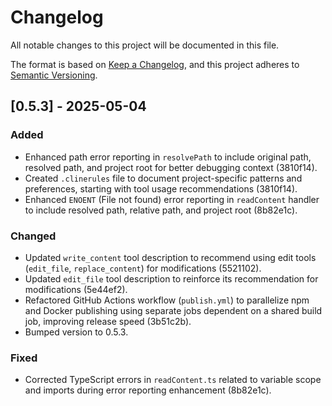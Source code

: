 # Changelog

All notable changes to this project will be documented in this file.

The format is based on [Keep a Changelog](https://keepachangelog.com/en/1.0.0/),
and this project adheres to [Semantic Versioning](https://semver.org/spec/v2.0.0.html).

## [0.5.3] - 2025-05-04

### Added
- Enhanced path error reporting in `resolvePath` to include original path, resolved path, and project root for better debugging context (3810f14).
- Created `.clinerules` file to document project-specific patterns and preferences, starting with tool usage recommendations (3810f14).
- Enhanced `ENOENT` (File not found) error reporting in `readContent` handler to include resolved path, relative path, and project root (8b82e1c).

### Changed
- Updated `write_content` tool description to recommend using edit tools (`edit_file`, `replace_content`) for modifications (5521102).
- Updated `edit_file` tool description to reinforce its recommendation for modifications (5e44ef2).
- Refactored GitHub Actions workflow (`publish.yml`) to parallelize npm and Docker publishing using separate jobs dependent on a shared build job, improving release speed (3b51c2b).
- Bumped version to 0.5.3.

### Fixed
- Corrected TypeScript errors in `readContent.ts` related to variable scope and imports during error reporting enhancement (8b82e1c).

<!-- Previous versions can be added below -->